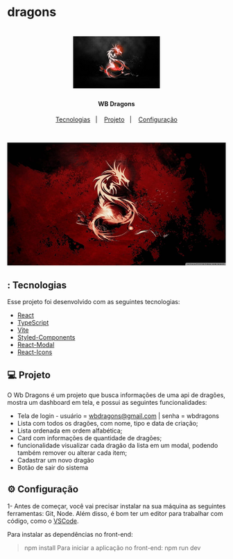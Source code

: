 # dragons
<h1 align="center" >
    <img alt="Marvel" title="#Dragon" src="/.github/dragon.jpg" width="200px"/>
</h1>

<h4 align="center">
  WB Dragons
</h4>


<p align="center">
  <a href="#-tecnologias">Tecnologias</a>&nbsp;&nbsp;&nbsp;|&nbsp;&nbsp;&nbsp;
  <a href="#-projeto">Projeto</a>&nbsp;&nbsp;&nbsp;|&nbsp;&nbsp;&nbsp;
  <a href="#-layout">Configuração</a>
</p>

<br>

<p align="center">
  <img alt="Marvel Comics" src=".github/dragon3.jpg" width="600px">
</p>

## : Tecnologias

Esse projeto foi desenvolvido com as seguintes tecnologias:

- [React](https://reactjs.org)
- [TypeScript](https://www.typescriptlang.org/)
- [Vite](https://vitejs.dev/guide/#scaffolding-your-first-vite-project)
- [Styled-Components](https://styled-components.com/)
- [React-Modal](https://reactcommunity.org/react-modal/)
- [React-Icons](https://react-icons.github.io/react-icons/)

## 💻 Projeto

O Wb Dragons é um projeto que busca informações de uma api de dragões, mostra um dashboard em tela, e possui as seguintes funcionalidades:
- Tela de login - usuário = wbdragons@gmail.com | senha = wbdragons
- Lista com todos os dragões, com nome, tipo e data de criação;
- Lista ordenada em ordem alfabética;
- Card com informações de quantidade de dragões;
- funcionalidade visualizar cada dragão da lista em um modal, podendo também remover ou alterar cada item;
- Cadastrar um novo dragão
- Botão de sair do sistema

## ⚙ Configuração

1- Antes de começar, você vai precisar instalar na sua máquina as seguintes ferramentas: Git, Node. Além disso, é bom ter um editor para trabalhar com código, como o <a href="https://code.visualstudio.com/download">VSCode</a>.

Para instalar as dependências no front-end:
> npm install
Para iniciar a aplicação no front-end:
> npm run dev
